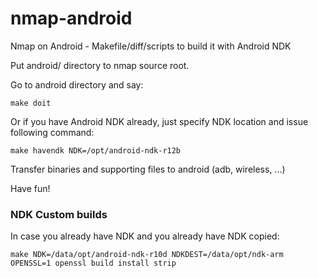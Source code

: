 nmap-android
============

Nmap on Android - Makefile/diff/scripts to build it with Android NDK

Put android/ directory to nmap source root.

Go to android directory and say:
```
make doit
```

Or if you have Android NDK already, just specify NDK location and
issue following command:
```
make havendk NDK=/opt/android-ndk-r12b
```

Transfer binaries and supporting files to android (adb, wireless, ...)

Have fun!


### NDK Custom builds

In case you already have NDK and you already have NDK copied:

```
make NDK=/data/opt/android-ndk-r10d NDKDEST=/data/opt/ndk-arm OPENSSL=1 openssl build install strip
```

